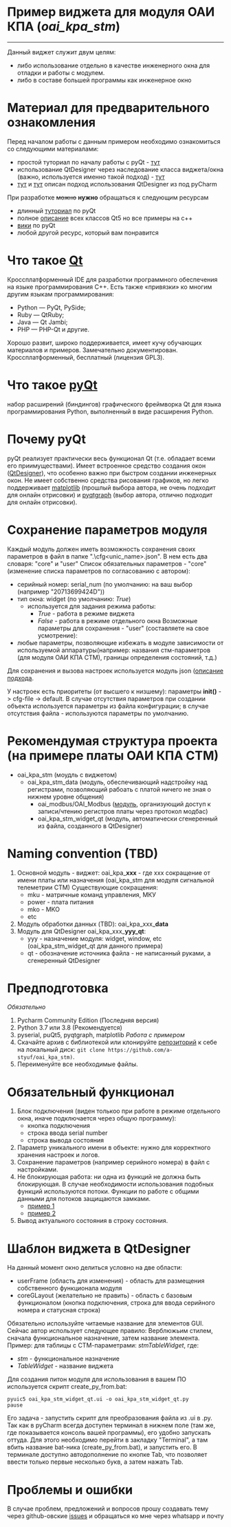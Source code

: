 ﻿# Пример виджета для модуля ОАИ КПА (_oai_kpa_stm_) 
_______
Данный виджет служит двум целям: 
- либо использование отдельно в качестве инженерного окна для отладки и работы с модулем.
- либо в составе большей программы как инженерное окно 

# Материал для предварительного ознакомления
Перед началом работы с данным примером необходимо ознакомиться со следующими материалами:
- простой туториал по началу работы с pyQt - [тут](https://pythonworld.ru/gui/pyqt5-firstprograms.html)
- использование QtDesigner через наследование класса виджета/окна (важно, используется именно такой подход) - [тут](https://tproger.ru/translations/python-gui-pyqt/)
- [тут](https://cucumbler.ru/blog/articles/nastrojka-pycharm-dlja-raboty-s-bibliotekoj-pyqt5.html) и [тут](https://pythonpyqt.com/how-to-install-pyqt5-in-pycharm/) описан подход использования QtDesigner из под pyCharm

При разработке ~~можно~~ **нужно** обращаться к следующим ресурсам
- длинный [туториал](https://python-scripts.com/pyqt5) по pyQt
- полное [описание](https://doc.qt.io/qt-5/index.html) всех классов Qt5 но все примеры на c++
- [вики](https://wiki.python.org/moin/PyQt/Tutorials) по pyQt
- любой другой ресурс, который вам понравится

# Что такое [Qt](https://ru.wikipedia.org/wiki/Qt)
Кроссплатформенный IDE для разработки программного обеспечения на языке программирования C++. 
Есть также «привязки» ко многим другим языкам программирования: 
- Python — PyQt, PySide;
- Ruby — QtRuby;
- Java — Qt Jambi;
- PHP — PHP-Qt и другие.

Хорошо развит, широко поддерживается, имеет кучу обучающих материалов и примеров. Замечательно документирован. Кроссплатформенный, бесплатный (лицензия GPL3).

# Что такое [pyQt](https://ru.wikipedia.org/wiki/PyQt)
набор расширений (биндингов) графического фреймворка Qt для языка программирования Python, выполненный в виде расширения Python.

# Почему pyQt
pyQt реализует практически весь функционал Qt (т.е. обладает всеми его приимуществами). Имеет встроенное средство создания окон ([QtDesigner](https://ru.wikipedia.org/wiki/Qt_Designer)), что особенно важно при быстром создании инженерных окон.
Не имеет собственно средства рисования графиков, но легко поддерживает [matplotlib](https://pythonspot.com/pyqt5-matplotlib/) (прошлый выбора автора, не очень подходит для онлайн отрисовки) и [pyqtgraph](http://www.pyqtgraph.org/) (выбор автора, отлично подходит для онлайн отрисовки).

# Сохранение параметров модуля
Каждый модуль должен иметь возможность сохранения своих параметров в файл в папке ".\cfg\<unic_name>.json".
В нем есть два словаря: "core" и "user"
Список обязательных параметров - "core" (изменение списка параметров по согласованию с автором):
- серийный номер: serial_num (по умолчанию: на ваш выбор (например "20713699424D"))
- тип окна: widget (по умолчанию: _True_) 
    - используется для задания режима работы: 
        - _True_ - работа в режиме виджета
        - _False_ - работа в режиме отдельного окна
Возможные параметры для сохранения - "user" (составляете на свое усмотрение):
- любые параметры, позволяющие избежать в модуле зависимости от используемой аппаратуры(например: названия стм-параметров (для модуля ОАИ КПА СТМ), границы определения состояний, т.д.)

Для сохранения и вызова настроек используется модуль json ([описание подхода](https://python-scripts.com/json).

У настроек есть приоритеты (от высшего к низшему): параметры __init()__ -> cfg-file -> default.
В случае отсутствия параметров при создании объекта используется параметры из файла конфигурации; в случае отсутствия файла - используются параметры по умолчанию.

# Рекомендумая структура проекта (на примере платы ОАИ КПА СТМ)
* oai_kpa_stm (моудль с виджетом)
	* oai_kpa_stm_data (модуль, обеспечивающий надстройку над регистрами, позволяющий рабоать с платой ничего не зная о нижнем уровне общения)
		* oai_modbus/OAI_Modbus ([модуль](https://github.com/CrinitusFeles/OAI_Modbus), организующий доступ к записи/чтению регистров платы через протокол модбас)
		* oai_kpa_stm_widget_qt (модуль, автоматически сгенеренный из файла, созданного в QtDesigner)

# Naming convention (TBD)
1. Основной модуль - виджет:
    oai_kpa_**xxx** - где xxx сокращение от имени платы или назначения (oai_kpa_stm для модуля сигнальной телеметрии СТМ)
    Существующие сокращения: 
    - mku - матричные команд управления, МКУ
    - power - плата питания
    - mko - MKO
    - etc
2. Модуль обработки данных (TBD):
    oai_kpa_xxx_**data**
3. Модуль для QtDesigner 
    oai_kpa_xxx_**yyy_qt**:
      - yyy - назначение модуля: widget, window, etc (oai_kpa_stm_widget_qt для данного примера)
      - qt - обозначение источника файла - не написанный руками, а сгенеренный QtDesigner

# Предподготовка
_Обязательно_
1. Pycharm Community Edition (Последняя версия)
2. Python 3.7 или 3.8 (Рекомендуется)
3. pyserial, puQt5, pyqtgraph, matplotlib
_Работа с примером_
4. Скачайте архив с библиотекой или клонируйте [репозиторий](https://github.com/a-styuf/oai_kpa_stm) к себе на локальный диск: `git clone https://github.com/a-styuf/oai_kpa_stm)`.
5. Переименуйте все необходимые файлы.

# Обязательный функционал
1. Блок подключения (виден толькоо при работе в режиме отдельного окна, иначе подключается через общую программу):
    - кнопка подключения
    - строка ввода serial number
    - строка вывода состояния
2. Параметр уникального имени в объекте: нужно для корректного хранения настроек и логов.
3. Сохранение параметров (например серийного номера) в файл с настройками.
4. Не блокирующая работа: ни одна из функций не должна быть блокирующая. В случае необходимости использования подобных функций используются потоки. Функции по работе с общими данными для потоков защищаются замками.
    - [пример 1](https://habr.com/ru/post/149420/)
    - [пример 2](https://python-scripts.com/threading)
5. Вывод актуального состояния в строку состояния.

# Шаблон виджета в QtDesigner
 На данный момент окно делиться условно на две области:
 - userFrame (область для изменения) - область для размещения собственного функционала модуля
 - coreGLayout (желательно не править) - область с базовым функционалом (кнопка подключения, строка для ввода серийного номера и статусная строка)

Обязательно используйте читаемые название для элементов GUI. Сейчас автор использует следующее правило:
Верблюжьим стилем, сначала функциональное назначение, затем название элемента. 
Пример: для таблицы с СТМ-параметрами: _stmTableWidget_, где:
* _stm_ - функциональное назначение
* _TableWidget_ - название виджета

Для создания питон модуля для использования в вашем ПО используется скрипт create_py_from.bat:
```
pyuic5 oai_kpa_stm_widget_qt.ui -o oai_kpa_stm_widget_qt.py
pause
```
Его задача - запустить скрипт для преобразования файла из .ui в .py. 
Так как в pyCharm всегда доступен терминал в нижнем поле (там же, где показывается консоль вашей программы), его удобно запускать оттуда.
Для этого необходимо перейти в закладку "Terminal", а там вбить название bat-ника (create_py_from.bat), и запустить его. В терминале доступно автодополнение по кнопке Tab, что позволяет ввести только первые несколько букв, а затем нажать Tab.

# Проблемы и ошибки
В случае проблем, предложений и вопросов прошу создавать тему через github-овские [issues](https://github.com/a-styuf/oai_kpa_stm/issues)
и обращаться ко мне через whatsapp и почту  
 
